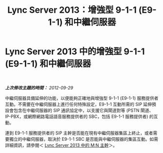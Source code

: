 ﻿---
title: Lync Server 2013：增強型 9-1-1 (E9-1-1) 和中繼伺服器
TOCTitle: 增強型 9-1-1 (E9-1-1) 和中繼伺服器
ms:assetid: d231221f-5596-4a87-a463-269f5bcce65f
ms:mtpsurl: https://technet.microsoft.com/zh-tw/library/Gg398903(v=OCS.15)
ms:contentKeyID: 49292410
ms.date: 08/10/2015
mtps_version: v=OCS.15
ms.translationtype: HT
---

# Lync Server 2013 中的增強型 9-1-1 (E9-1-1) 和中繼伺服器

 

_**上次修改主題的時間：** 2012-09-29_

中繼伺服器具備延伸的功能，以便能夠正確地與增強型 9-1-1 (E9-1-1) 服務提供者互動。不需要在中繼伺服器上進行任何特殊設定，E9-1-1 互動所需的 SIP 延伸預設會包含在中繼伺服器的 SIP 通訊協定中，以支援它與閘道對等 (PSTN 閘道、IP-PBX，或網際網路電話語音服務提供者的 SBC，包括 E9-1-1 服務提供者) 的互動。

連到 E9-1-1 服務提供者的 SIP 主幹是否能在現有中繼伺服器集區上終止，或者需要獨立的中繼伺服器，取決於 E9-1-1 SBC 是否能與中繼伺服器的集區互動。如需詳細資訊，請參閱＜ [Lync Server 2013 中的 M:N 主幹](lync-server-2013-m-n-trunk.md)＞。

